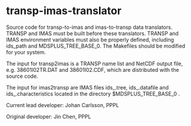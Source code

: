 # transp-imas-translator

Source code for transp-to-imas and imas-to-transp data translators.
TRANSP and IMAS must be built before these translators.
TRANSP and IMAS environment variables must also be properly defined,
including ids_path and MDSPLUS_TREE_BASE_0.
The Makefiles should be modified for your system.

The input for transp2imas is a TRANSP name list and NetCDF output file,
e.g. 38601I02TR.DAT and 38601I02.CDF, which are distributed with the
source code.

The input for imas2transp are IMAS files ids_<treeid>.tree, 
ids_<treeid>.datafile and ids_<treeid>.characteristics located in the 
directory $MDSPLUS_TREE_BASE_0 .

Current lead developer: Johan Carlsson, PPPL

Original developer: Jin Chen, PPPL
